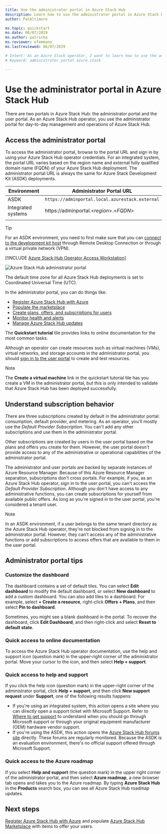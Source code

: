 ```yaml
---
title: Use the administrator portal in Azure Stack Hub 
description: Learn how to use the administrator portal in Azure Stack Hub.
author: PatAltimore

ms.topic: quickstart
ms.date: 06/07/2019
ms.author: patricka
ms.reviewer: efemmano
ms.lastreviewed: 06/07/2019

# Intent: As an Azure Stack operator, I want to learn how to use the administrator portal so I can do my day-to-day operations.
# Keyword: administrator portal azure stack

---
```


# Use the administrator portal in Azure Stack Hub

There are two portals in Azure Stack Hub: the administrator portal and the user portal. As an Azure Stack Hub operator, you use the administrator portal for day-to-day management and operations of Azure Stack Hub.

## Access the administrator portal

To access the administrator portal, browse to the portal URL and sign in by using your Azure Stack Hub operator credentials. For an integrated system, the portal URL varies based on the region name and external fully qualified domain name (FQDN) of your Azure Stack Hub deployment. The administrator portal URL is always the same for Azure Stack Development Kit (ASDK) deployments.

| Environment | Administrator Portal URL |   
| -- | -- | 
| ASDK| `https://adminportal.local.azurestack.external`  |
| Integrated systems | https://adminportal.&lt;*region*&gt;.&lt;*FQDN*&gt; | 
| | |

> [!TIP]
> For an ASDK environment, you need to first make sure that you can [connect to the development kit host](../asdk/asdk-connect.md) through Remote Desktop Connection or through a virtual private network (VPN).

[!INCLUDE [Azure Stack Hub Operator Access Workstation](../includes/operator-note-owa.md)]

 ![Azure Stack Hub administrator portal](media/azure-stack-manage-portals/admin-portal.png)

The default time zone for all Azure Stack Hub deployments is set to Coordinated Universal Time (UTC).

In the administrator portal, you can do things like:

* [Register Azure Stack Hub with Azure](azure-stack-registration.md)
* [Populate the marketplace](azure-stack-download-azure-marketplace-item.md)
* [Create plans, offers, and subscriptions for users](service-plan-offer-subscription-overview.md)
* [Monitor health and alerts](azure-stack-monitor-health.md)
* [Manage Azure Stack Hub updates](azure-stack-updates.md)

The **Quickstart tutorial** tile provides links to online documentation for the most common tasks.

Although an operator can create resources such as virtual machines (VMs), virtual networks, and storage accounts in the administrator portal, you should [sign in to the user portal](../user/azure-stack-use-portal.md) to create and test resources.

>[!NOTE]
>The **Create a virtual machine** link in the quickstart tutorial tile has you create a VM in the administrator portal, but this is only intended to validate that Azure Stack Hub has been deployed successfully.

## Understand subscription behavior

There are three subscriptions created by default in the administrator portal: consumption, default provider, and metering. As an operator, you'll mostly use the *Default Provider Subscription*. You can't add any other subscriptions and use them in the administrator portal.

Other subscriptions are created by users in the user portal based on the plans and offers you create for them. However, the user portal doesn't provide access to any of the administrative or operational capabilities of the administrator portal.

The administrator and user portals are backed by separate instances of Azure Resource Manager. Because of this Azure Resource Manager separation, subscriptions don't cross portals. For example, if you, as an Azure Stack Hub operator, sign in to the user portal, you can't access the *Default Provider Subscription*. Although you don't have access to any administrative functions, you can create subscriptions for yourself from available public offers. As long as you're signed in to the user portal, you're considered a tenant user.

  >[!NOTE]
  >In an ASDK environment, if a user belongs to the same tenant directory as the Azure Stack Hub operator, they're not blocked from signing in to the administrator portal. However, they can't access any of the administrative functions or add subscriptions to access offers that are available to them in the user portal.

## Administrator portal tips

### Customize the dashboard

The dashboard contains a set of default tiles. You can select **Edit dashboard** to modify the default dashboard, or select **New dashboard** to add a custom dashboard. You can also add tiles to a dashboard. For example, select **+ Create a resource**, right-click **Offers + Plans**, and then select **Pin to dashboard**.

Sometimes, you might see a blank dashboard in the portal. To recover the dashboard, click **Edit Dashboard**, and then right-click and select **Reset to default state**.

### Quick access to online documentation

To access the Azure Stack Hub operator documentation, use the help and support icon (question mark) in the upper-right corner of the administrator portal. Move your cursor to the icon, and then select **Help + support**.

### Quick access to help and support

If you click the help icon (question mark) in the upper-right corner of the administrator portal, click **Help + support**, and then click **New support request** under **Support**, one of the following results happens:

- If you're using an integrated system, this action opens a site where you can directly open a support ticket with Microsoft Support. Refer to [Where to get support](azure-stack-manage-basics.md#where-to-get-support) to understand when you should go through Microsoft support or through your original equipment manufacturer (OEM) hardware vendor support.
- If you're using the ASDK, this action opens the [Azure Stack Hub forums site](https://social.msdn.microsoft.com/Forums/home?forum=AzureStack) directly. These forums are regularly monitored. Because the ASDK is an evaluation environment, there's no official support offered through Microsoft Support.

### Quick access to the Azure roadmap

If you select **Help and support** (the question mark) in the upper right corner of the administrator portal, and then select **Azure roadmap**, a new browser tab opens and takes you to the Azure roadmap. By typing **Azure Stack Hub** in the **Products** search box, you can see all Azure Stack Hub roadmap updates.

## Next steps

[Register Azure Stack Hub with Azure](azure-stack-registration.md) and populate [Azure Stack Hub Marketplace](azure-stack-marketplace.md) with items to offer your users.
